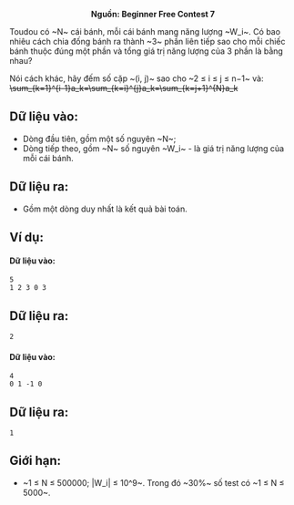 **<center>Nguồn: Beginner Free Contest 7</center>**

Toudou có ~N~ cái bánh, mỗi cái bánh mang năng lượng ~W_i~. Có bao nhiêu cách chia đống bánh ra thành ~3~ phần liên tiếp sao cho mỗi chiếc bánh thuộc đúng một phần và tổng giá trị năng lượng của 3 phần là bằng nhau?

Nói cách khác, hãy đếm số cặp ~(i, j)~ sao cho ~2 ≤ i ≤ j ≤ n−1~ và:
~~\sum_{k=1}^{i-1}a_k=\sum_{k=i}^{j}a_k=\sum_{k=j+1}^{N}a_k~~

## Dữ liệu vào:
- Dòng đầu tiên, gồm một số nguyên ~N~;
- Dòng tiếp theo, gồm ~N~ số nguyên ~W_i~ - là giá trị năng lượng của mỗi cái bánh.

## Dữ liệu ra:
- Gồm một dòng duy nhất là kết quả bài toán.

## Ví dụ:
#### Dữ liệu vào:
```
5
1 2 3 0 3
```

## Dữ liệu ra:
```
2
```

#### Dữ liệu vào:
```
4
0 1 -1 0
```

## Dữ liệu ra:
```
1
```

## Giới hạn:
- ~1 ≤ N ≤ 500000; |W_i| ≤ 10^9~. Trong đó ~30\%~ số test có ~1 ≤ N ≤ 5000~.